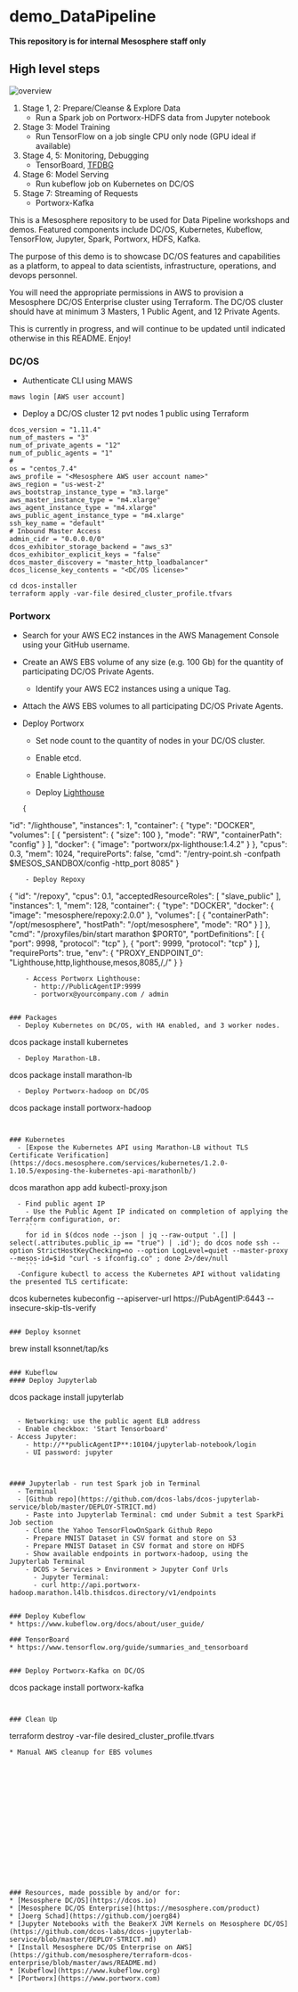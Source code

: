 # demo_DataPipeline
**This repository is for internal Mesosphere staff only**

## High level steps
![overview](https://i.imgur.com/BEpyVYS.png)
1. Stage 1, 2: Prepare/Cleanse & Explore Data
    - Run a Spark job on Portworx-HDFS data from Jupyter notebook
2. Stage 3: Model Training
    - Run TensorFlow on a job single CPU only node (GPU ideal if available)
3. Stage 4, 5: Monitoring, Debugging
    - TensorBoard, [TFDBG](https://www.tensorflow.org/guide/debugger)
4. Stage 6: Model Serving 
    - Run kubeflow job on Kubernetes on DC/OS
5. Stage 7: Streaming of Requests
    - Portworx-Kafka

This is a Mesosphere repository to be used for Data Pipeline workshops and demos. Featured components include DC/OS, Kubernetes, Kubeflow, TensorFlow, Jupyter, Spark, Portworx, HDFS, Kafka. 

The purpose of this demo is to showcase DC/OS features and capabilities as a platform, to appeal to data scientists, infrastructure, operations, and devops personnel. 

You will need the appropriate permissions in AWS to provision a Mesosphere DC/OS Enterprise cluster using Terraform. 
The DC/OS cluster should have at minimum 3 Masters, 1 Public Agent, and 12 Private Agents.

This is currently in progress, and will continue to be updated until indicated otherwise in this README. Enjoy!


### DC/OS
  - Authenticate CLI using MAWS
```
maws login [AWS user account]
```
  - Deploy a DC/OS cluster 12 pvt nodes 1 public using Terraform
```
dcos_version = "1.11.4"
num_of_masters = "3"
num_of_private_agents = "12"
num_of_public_agents = "1"
#
os = "centos_7.4"
aws_profile = "<Mesosphere AWS user account name>"
aws_region = "us-west-2"
aws_bootstrap_instance_type = "m3.large"
aws_master_instance_type = "m4.xlarge"
aws_agent_instance_type = "m4.xlarge"
aws_public_agent_instance_type = "m4.xlarge"
ssh_key_name = "default"
# Inbound Master Access
admin_cidr = "0.0.0.0/0"
dcos_exhibitor_storage_backend = "aws_s3"
dcos_exhibitor_explicit_keys = "false"
dcos_master_discovery = "master_http_loadbalancer"
dcos_license_key_contents = "<DC/OS license>"
```
```
cd dcos-installer
terraform apply -var-file desired_cluster_profile.tfvars
```

### Portworx
  - Search for your AWS EC2 instances in the AWS Management Console using your GitHub username. 
  - Create an AWS EBS volume of any size (e.g. 100 Gb) for the quantity of participating DC/OS Private Agents.
    - Identify your AWS EC2 instances using a unique Tag.
  - Attach the AWS EBS volumes to all participating DC/OS Private Agents.
  
  - Deploy Portworx
    - Set node count to the quantity of nodes in your DC/OS cluster.
    - Enable etcd.
    - Enable Lighthouse.

    - Deploy [Lighthouse](https://docs.portworx.com/scheduler/mesosphere-dcos/lighthouse-marathon.html#accessing-lighthouse)
    ```
    {
  "id": "/lighthouse",
  "instances": 1,
  "container": {
    "type": "DOCKER",
    "volumes": [
      {
        "persistent": {
          "size": 100
        },
        "mode": "RW",
        "containerPath": "config"
      }
    ],
    "docker": {
      "image": "portworx/px-lighthouse:1.4.2"
    }
  },
  "cpus": 0.3,
  "mem": 1024,
  "requirePorts": false,
  "cmd": "/entry-point.sh -confpath $MESOS_SANDBOX/config -http_port 8085"
}
```
    - Deploy Repoxy
```
{
  "id": "/repoxy",
  "cpus": 0.1,
  "acceptedResourceRoles": [
      "slave_public"
  ],
  "instances": 1,
  "mem": 128,
  "container": {
    "type": "DOCKER",
    "docker": {
      "image": "mesosphere/repoxy:2.0.0"
    },
    "volumes": [
      {
        "containerPath": "/opt/mesosphere",
        "hostPath": "/opt/mesosphere",
        "mode": "RO"
      }
    ]
  },
  "cmd": "/proxyfiles/bin/start marathon $PORT0",
  "portDefinitions": [
    {
      "port": 9998,
      "protocol": "tcp"
    },
    {
      "port": 9999,
      "protocol": "tcp"
    }
  ],
  "requirePorts": true,
  "env": {
    "PROXY_ENDPOINT_0": "Lighthouse,http,lighthouse,mesos,8085,/,/"
  }
}
```
    - Access Portworx Lighthouse: 
      - http://PublicAgentIP:9999
      - portworx@yourcompany.com / admin


### Packages
  - Deploy Kubernetes on DC/OS, with HA enabled, and 3 worker nodes.
```
dcos package install kubernetes
```
  - Deploy Marathon-LB.
```
dcos package install marathon-lb
```
  - Deploy Portworx-hadoop on DC/OS
```
dcos package install portworx-hadoop
```


### Kubernetes
  - [Expose the Kubernetes API using Marathon-LB without TLS Certificate Verification](https://docs.mesosphere.com/services/kubernetes/1.2.0-1.10.5/exposing-the-kubernetes-api-marathonlb/)
```
dcos marathon app add kubectl-proxy.json
```
  - Find public agent IP
    - Use the Public Agent IP indicated on commpletion of applying the Terraform configuration, or:
    ```
    for id in $(dcos node --json | jq --raw-output '.[] | select(.attributes.public_ip == "true") | .id'); do dcos node ssh --option StrictHostKeyChecking=no --option LogLevel=quiet --master-proxy --mesos-id=$id "curl -s ifconfig.co" ; done 2>/dev/null
    ``` 
  -Configure kubectl to access the Kubernetes API without validating the presented TLS certificate:
```
dcos kubernetes kubeconfig --apiserver-url https://PubAgentIP:6443 --insecure-skip-tls-verify
```

### Deploy ksonnet
```
brew install ksonnet/tap/ks
```

### Kubeflow
#### Deploy Jupyterlab
```
dcos package install jupyterlab
```

  - Networking: use the public agent ELB address
  - Enable checkbox: 'Start Tensorboard'
- Access Jupyter: 
    - http://**publicAgentIP**:10104/jupyterlab-notebook/login
    - UI password: jupyter



#### Jupyterlab - run test Spark job in Terminal
  - Terminal
  - [Github repo](https://github.com/dcos-labs/dcos-jupyterlab-service/blob/master/DEPLOY-STRICT.md)
    - Paste into Jupyterlab Terminal: cmd under Submit a test SparkPi Job section
    - Clone the Yahoo TensorFlowOnSpark Github Repo
    - Prepare MNIST Dataset in CSV format and store on S3
    - Prepare MNIST Dataset in CSV format and store on HDFS
    - Show available endpoints in portworx-hadoop, using the Jupyterlab Terminal
    - DCOS > Services > Environment > Jupyter Conf Urls
      - Jupyter Terminal: 
      - curl http://api.portworx-hadoop.marathon.l4lb.thisdcos.directory/v1/endpoints


### Deploy Kubeflow
* https://www.kubeflow.org/docs/about/user_guide/

### TensorBoard
* https://www.tensorflow.org/guide/summaries_and_tensorboard


### Deploy Portworx-Kafka on DC/OS
```
dcos package install portworx-kafka
```


### Clean Up
```
terraform destroy -var-file desired_cluster_profile.tfvars
```
* Manual AWS cleanup for EBS volumes

















### Resources, made possible by and/or for:
* [Mesosphere DC/OS](https://dcos.io)
* [Mesosphere DC/OS Enterprise](https://mesosphere.com/product)
* [Joerg Schad](https://github.com/joerg84)
* [Jupyter Notebooks with the BeakerX JVM Kernels on Mesosphere DC/OS](https://github.com/dcos-labs/dcos-jupyterlab-service/blob/master/DEPLOY-STRICT.md)
* [Install Mesosphere DC/OS Enterprise on AWS](https://github.com/mesosphere/terraform-dcos-enterprise/blob/master/aws/README.md)
* [Kubeflow](https://www.kubeflow.org)
* [Portworx](https://www.portworx.com)

